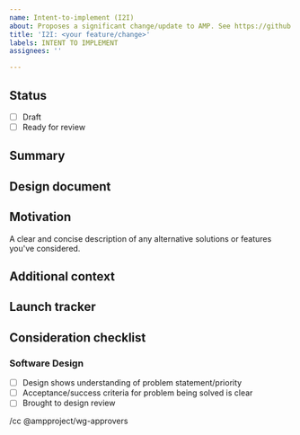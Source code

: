 ```yaml
---
name: Intent-to-implement (I2I)
about: Proposes a significant change/update to AMP. See https://github.com/ampproject/amphtml/blob/master/contributing/contributing-code.md.
title: 'I2I: <your feature/change>'
labels: INTENT TO IMPLEMENT
assignees: ''

---
```


<!--
Replace/remove all of the text in brackets, including this text.

See https://github.com/ampproject/amphtml/blob/master/contributing/contributing-code.md for help determining if you need to file an I2I for your change/fix, instructions on filling out this I2I template and how to get help if you have questions. Note that If you are implementing a minor change/fix, you likely do not need to file this I2I.

If you haven't already done so, sign the Contributor License Agreement (CLA) as soon as possible to avoid delays merging your code. A signed CLA is not necessary to submit this I2I or to send a pull request, but it will be needed before your code can be merged. See https://github.com/ampproject/amphtml/blob/master/contributing/contributing-code.md#contributor-license-agreement for more information on CLAs.
-->

## Status
- [ ] Draft
- [ ] Ready for review
<!--
Issues that aren't marked "Ready for review" are considered drafts. Draft I2Is are encouraged for complex proposals and/or those expected to impact many stakeholders or parts of the project in order to promote promote broader community awareness and get earlier feedback.
-->

## Summary

<!--
Provide a brief description of the feature/change you are planning on implementing.
-->

## Design document

<!--
Provide a link to your design document once you have one. You do not need a design document to file this I2I.
-->

## Motivation

<!--
Explain why AMP needs this change. It may be useful to describe what AMP developers/users are forced to do without it. When possible, include links to back up your claims.
-->

A clear and concise description of any alternative solutions or features you've considered.

## Additional context

<!--
Add any other information that may help people understand your I2I.
-->

## Launch tracker

<!--
The launch tracker is meant to be an easy way of sharing a project's status with others on the AMP Project.
You should add a link to the launch tracker for this work here if applicable. One ideal template and instructions can be found here: bit.ly/amp-launch-tracker
-->

## Consideration checklist
### Software Design
- [ ] Design shows understanding of problem statement/priority
- [ ] Acceptance/success criteria for problem being solved is clear
- [ ] Brought to design review
<!--
Mark as done once this design has been presented at a [Design Review](https://github.com/ampproject/amphtml/blob/master/contributing/design-reviews.md).
-->

<!--
Please cc those that you want to notify about this I2I, including a reviewer once you have found one. 
For a list of potential WGs to cc please see https://github.com/ampproject/meta/tree/master/working-groups.
Please note that the Approvers WG is cced below by default.
See https://github.com/ampproject/amphtml/blob/master/contributing/contributing-code.md for help in finding a reviewer.
-->

/cc @ampproject/wg-approvers
